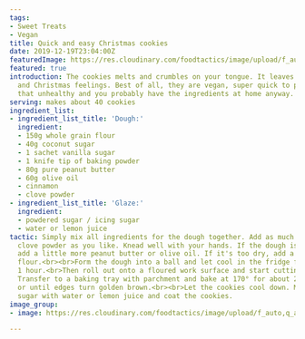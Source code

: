 ```yaml
---
tags:
- Sweet Treats
- Vegan
title: Quick and easy Christmas cookies
date: 2019-12-19T23:04:00Z
featuredImage: https://res.cloudinary.com/foodtactics/image/upload/f_auto,q_auto,w_auto,dpr_auto,c_scale/v1576849825/star-cookies-001_w4db4v.jpg
featured: true
introduction: The cookies melts and crumbles on your tongue. It leaves a hint of peanut
  and Christmas feelings. Best of all, they are vegan, super quick to prepare, not
  that unhealthy and you probably have the ingredients at home anyway.
serving: makes about 40 cookies
ingredient_list:
- ingredient_list_title: 'Dough:'
  ingredient:
  - 150g whole grain flour
  - 40g coconut sugar
  - 1 sachet vanilla sugar
  - 1 knife tip of baking powder
  - 80g pure peanut butter
  - 60g olive oil
  - cinnamon
  - clove powder
- ingredient_list_title: 'Glaze:'
  ingredient:
  - powdered sugar / icing sugar
  - water or lemon juice
tactic: Simply mix all ingredients for the dough together. Add as much cinnamon and
  clove powder as you like. Knead well with your hands. If the dough is too dry, simply
  add a little more peanut butter or olive oil. If it's too dry, add a little more
  flour.<br><br>Form the dough into a ball and let cool in the fridge for approx.
  1 hour.<br>Then roll out onto a floured work surface and start cutting cookies.
  Transfer to a baking tray with parchment and bake at 170° for about 20 minutes,
  or until edges turn golden brown.<br><br>Let the cookies cool down. Mix powdered
  sugar with water or lemon juice and coat the cookies.
image_group:
- image: https://res.cloudinary.com/foodtactics/image/upload/f_auto,q_auto,w_auto,dpr_auto,c_scale/v1576849839/star-cookies-002_eghvfi.jpg

---
```

